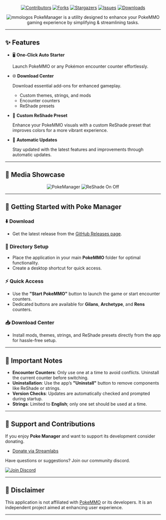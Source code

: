 <div align="center">

[![Contributors][contributors-shield]][contributors-url]
[![Forks][forks-shield]][forks-url]
[![Stargazers][stars-shield]][stars-url]
[![Issues][issues-shield]][issues-url]
[![Downloads][downloads-shield]][downloads-url]

![mmologos](https://github.com/Ryukotsuki/Poke-Manager/assets/50199421/0dce132b-8882-4ca0-9719-43e03903c6e9)
PokeManager is a utility designed to enhance your PokeMMO gaming experience by simplifying & streamlining tasks.
</div>

---

## ✨ **Features**
- 🖥️ **One-Click Auto Starter**
  
  Launch PokeMMO or any Pokémon encounter counter effortlessly.
 
- 🌐 **Download Center**
  
  Download essential add-ons for enhanced gameplay.
  - Custom themes, strings, and mods  
  - Encounter counters
  - ReShade presets
    
- 🎨 **Custom ReShade Preset**
  
  Enhance your PokeMMO visuals with a custom ReShade preset that improves colors for a more vibrant experience.

- 🔄 **Automatic Updates**
  
  Stay updated with the latest features and improvements through automatic updates. 

---

## 📸 **Media Showcase**  
<div align="center">
  

![PokeManager](https://github.com/user-attachments/assets/e63ac454-1623-462c-a293-3ba667c8f325)
![ReShade On Off](https://github.com/user-attachments/assets/c87c3494-b1ef-4653-9f6a-78df23b9da7a)


</div>

---

## 🚀 **Getting Started with Poke Manager**

### ⬇️ **Download**
- Get the latest release from the [GitHub Releases page](https://github.com/Ryukotsuki/PokeMMO-Manager/releases).  

### 📂 **Directory Setup**
- Place the application in your main **PokeMMO** folder for optimal functionality.  
- Create a desktop shortcut for quick access.  

### ⚡ **Quick Access**
- Use the **"Start PokeMMO"** button to launch the game or start encounter counters.  
- Dedicated buttons are available for **Gilans**, **Archetype**, and **Rens** counters.  

### 📥 **Download Center**
- Install mods, themes, strings, and ReShade presets directly from the app for hassle-free setup.  

---

## 📝 **Important Notes**
- **Encounter Counters**: Only use one at a time to avoid conflicts. Uninstall the current counter before switching.
- **Uninstallation**: Use the app’s **"Uninstall"** button to remove components like ReShade or strings.
- **Version Checks**: Updates are automatically checked and prompted during startup.
- **Strings**: Limited to **English**; only one set should be used at a time.  

---

## 💖 **Support and Contributions**  
If you enjoy **Poke Manager** and want to support its development consider donating.
- [Donate via Streamlabs](https://streamlabs.com/ryukotsukii/tip)  

Have questions or suggestions? Join our community discord.

[![Join Discord](https://github.com/user-attachments/assets/09fb5822-5e82-431b-b9cc-bbd4111ba48b)](https://discord.gg/HdfjKbPNc9)  

---

## 📜 **Disclaimer**  
This application is not affiliated with [PokeMMO](https://pokemmo.com/) or its developers. It is an independent project aimed at enhancing user experience.

---

[contributors-shield]: https://img.shields.io/github/contributors/Ryukotsuki/Poke-Manager.svg?style=for-the-badge  
[contributors-url]: https://github.com/ryukotsuki/poke-manager/graphs/contributors  
[downloads-shield]: https://img.shields.io/github/downloads/Ryukotsuki/Poke-Manager/total?style=for-the-badge  
[downloads-url]: https://github.com/Ryukotsuki/Poke-Manager/releases  
[forks-shield]: https://img.shields.io/github/forks/Ryukotsuki/Poke-Manager.svg?style=for-the-badge  
[forks-url]: https://github.com/Ryukotsuki/Poke-Manager/network/members  
[stars-shield]: https://img.shields.io/github/stars/Ryukotsuki/Poke-Manager.svg?style=for-the-badge  
[stars-url]: https://github.com/Ryukotsuki/Poke-Manager/stargazers  
[issues-shield]: https://img.shields.io/github/issues/Ryukotsuki/Poke-Manager.svg?style=for-the-badge  
[issues-url]: https://github.com/Ryukotsuki/Poke-Manager/issues  
